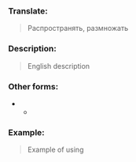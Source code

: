 ### Translate:
>Распространять, размножать
### Description:
>English description 

### Other forms:
* *
### Example:
>Example of using 
